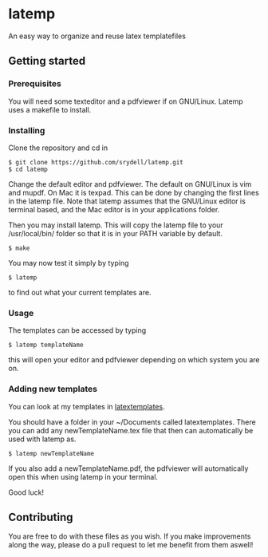 # latemp

An easy way to organize and reuse latex templatefiles

## Getting started

### Prerequisites

You will need some texteditor and a pdfviewer if on GNU/Linux. Latemp uses a makefile to install.

### Installing

Clone the repository and cd in

```
$ git clone https://github.com/srydell/latemp.git
$ cd latemp
```

Change the default editor and pdfviewer. The default on GNU/Linux is vim and mupdf. On Mac it is texpad. This can be done by changing the first lines in the latemp file. Note that latemp assumes that the GNU/Linux editor is terminal based, and the Mac editor is in your applications folder.

Then you may install latemp. This will copy the latemp file to your /usr/local/bin/ folder so that it is in your PATH variable by default.

```
$ make
```

You may now test it simply by typing

```
$ latemp
```

to find out what your current templates are.

### Usage

The templates can be accessed by typing

```
$ latemp templateName
```

this will open your editor and pdfviewer depending on which system you are on.


### Adding new templates

You can look at my templates in [latextemplates](https://github.com/srydell/latextemplates).

You should have a folder in your ~/Documents called latextemplates. There you can add any newTemplateName.tex file that then can automatically be used with latemp as.

```
$ latemp newTemplateName
```

If you also add a newTemplateName.pdf, the pdfviewer will automatically open this when using latemp in your terminal.

Good luck!

## Contributing

You are free to do with these files as you wish. If you make improvements along the way, please do a pull request to let me benefit from them aswell!

